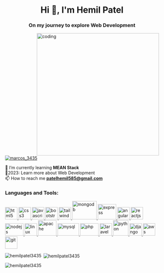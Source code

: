 <h1 align="center">Hi 👋, I'm Hemil Patel</h1>
<h3 align="center">On my journey to explore Web Development</h3>

<img
  align="right"
  alt="coding"
  width="400"
  src="https://media.tenor.com/NOYF3f82b_gAAAAC/programmer.gif"
/>


<p align="left">
  <a href="https://twitter.com/marcos_3435" target="blank"
    ><img
      src="https://img.shields.io/twitter/follow/marcos_3435?logo=twitter&style=for-the-badge"
      alt="marcos_3435"
  /></a>
</p>

🌱 I’m currently learning **MEAN Stack** <br>🎯2023: Learn more about Web Development <br> 📫 How to reach me
**patelhemil585@gmail.com**  



<h3 align="left">Languages and Tools:</h3>
<p align="left">
  <a href="https://www.w3.org/html/" target="_blank" rel="noreferrer">
    <img
      src="https://encrypted-tbn2.gstatic.com/images?q=tbn:ANd9GcSxGzYpqhHbSUoBv1r0aUvPkVs7LBax1irbxdVmkF_dHm20fwVg"
      alt="html5"
      width="40"
      height="40"
    />
  </a>
  <a href="https://www.w3schools.com/css/" target="_blank" rel="noreferrer">
    <img
      src="https://cdn.iconscout.com/icon/free/png-256/css3-8-1175200.png?f=avif&w=128"
      alt="css3"
      width="40"
      height="40"
    />
  </a>
  <a href="https://developer.mozilla.org/en-US/docs/Web/JavaScript" target="_blank" rel="noreferrer">
    <img
      src="https://cdn.iconscout.com/icon/free/png-256/javascript-2752148-2284965.png?f=avif&w=128"
      alt="javascript"
      width="40"
      height="40"
    />
  </a>

  <a href="https://getbootstrap.com" target="_blank" rel="noreferrer">
    <img
    src="https://cdn.iconscout.com/icon/free/png-256/bootstrap-226077.png?f=avif&w=128"
      alt="bootstrap"
      width="40"
      height="40"
    />
  </a>

  <a href="https://tailwindcss.com/" target="_blank" rel="noreferrer">
    <img
      src="https://www.vectorlogo.zone/logos/tailwindcss/tailwindcss-icon.svg"
      alt="tailwind"
      width="40"
      height="40"
    />
  </a>

  <a href="https://www.mongodb.com/" target="_blank" rel="noreferrer">
    <img
      src="https://1000logos.net/wp-content/uploads/2020/08/MongoDB-Logo.jpg"
      alt="mongodb"
      width="80"
      height="60"
    />
  </a>

  <a href="https://expressjs.com" target="_blank" rel="noreferrer">
    <img
    src="https://cdn.iconscout.com/icon/free/png-256/express-9-1175170.png?f=avif&w=128"
      alt="express"
      width="60"
      height="50"
    />
  </a>

  <a href="https://angular.io" target="_blank" rel="noreferrer">
    <img
      src="https://angular.io/assets/images/logos/angular/angular.svg"
      alt="angular"
      width="40"
      height="40"
    />
  </a>
  <a href="https://react.dev/" target="_blank" rel="noreferrer">
    <img
      src="https://cdn.iconscout.com/icon/free/png-256/react-1543566-1306069.png?f=avif&w=128"
      alt="reactjs"
      width="40"
      height="40"
    />
  </a>

  <a href="https://nodejs.org" target="_blank" rel="noreferrer">
    <img
      src="https://upload.wikimedia.org/wikipedia/commons/thumb/d/d9/Node.js_logo.svg/2560px-Node.js_logo.svg.png"
      alt="nodejs"
      width="60"
      height="40"
    />
  </a>

  <a href="https://www.linux.org/" target="_blank" rel="noreferrer">
    <img
    src="https://cdn.iconscout.com/icon/free/png-256/linux-21-1174928.png?f=avif&w=128"
      alt="linux"
      width="40"
      height="40"
    />
  </a>

  <a href="https://www.apache.org/" target="_blank" rel="noreferrer">
    <img
    src="https://cdn.iconscout.com/icon/free/png-256/apache-3521274-2944778.png?f=avif&w=128"
      alt="apache"
      width="60"
      height="50"
    />
  </a>

  <a href="https://www.mysql.com/" target="_blank" rel="noreferrer">
    <img
      src="https://1000logos.net/wp-content/uploads/2020/08/MySQL-Logo.png"
      alt="mysql"
      width="70"
      height="40"
    />
  </a>
  <a href="https://www.php.net" target="_blank" rel="noreferrer">
    <img
      src="https://upload.wikimedia.org/wikipedia/commons/thumb/2/27/PHP-logo.svg/2560px-PHP-logo.svg.png"
      alt="php"
      width="60"
      height="40"
    />
  </a>

  <a href="https://laravel.com/" target="_blank" rel="noreferrer">
    <img
    src="https://cdn.iconscout.com/icon/free/png-256/laravel-2038872-1720085.png?f=avif&w=128"
      alt="laravel"
      width="40"
      height="40"
    />
  </a>

  <a href="https://www.python.org" target="_blank" rel="noreferrer">
    <img
    src="https://cdn.iconscout.com/icon/free/png-256/python-2-226051.png?f=avif&w=128"
      alt="python"
      width="50"
      height="50"
    />
  </a>

  <a href="https://www.djangoproject.com/" target="_blank" rel="noreferrer">
    <img
      src="https://cdn.worldvectorlogo.com/logos/django.svg"
      alt="django"
      width="40"
      height="40"
    />
  </a>
  <a href="https://aws.amazon.com" target="_blank" rel="noreferrer">
    <img
    src="https://cdn.iconscout.com/icon/free/png-256/aws-1869025-1583149.png?f=avif&w=128"
      alt="aws"
      width="40"
      height="40"
    />
  </a>
  <a href="https://git-scm.com/" target="_blank" rel="noreferrer">
    <img
      src="https://www.vectorlogo.zone/logos/git-scm/git-scm-icon.svg"
      alt="git"
      width="40"
      height="40"
    />
  </a>
</p>

<p>
  <img
    align="left"
    src="https://github-readme-stats.vercel.app/api/top-langs?username=hemilpatel3435&show_icons=true&locale=en&layout=compact"
    alt="hemilpatel3435"
  />
</p>

<p>
  &nbsp;<img
    align="center"
    src="https://github-readme-stats.vercel.app/api?username=hemilpatel3435&show_icons=true&locale=en"
    alt="hemilpatel3435"
  />
</p>

<p>
  <img
    align="center"
    src="https://github-readme-streak-stats.herokuapp.com/?user=hemilpatel3435&"
    alt="hemilpatel3435"
  />
</p>
